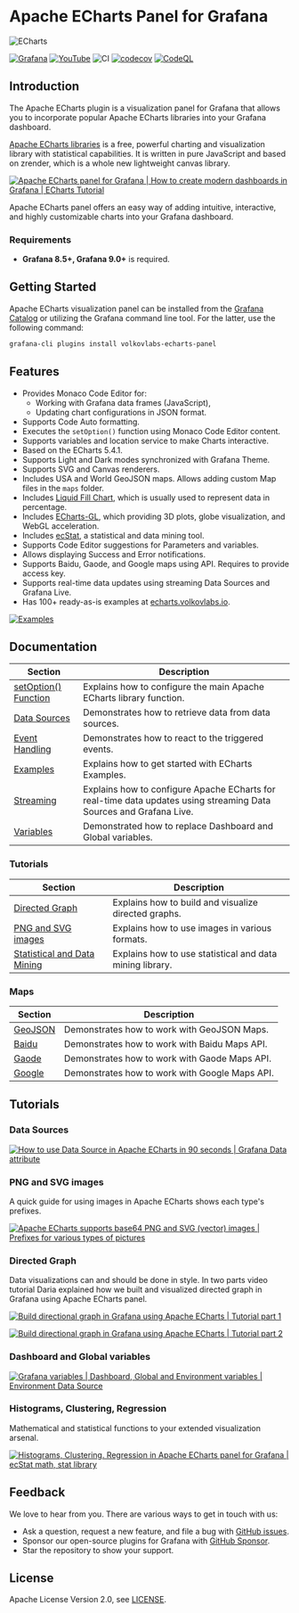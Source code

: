 # Apache ECharts Panel for Grafana

![ECharts](https://github.com/VolkovLabs/volkovlabs-echarts-panel/raw/main/src/img/dashboard.png)

[![Grafana](https://img.shields.io/badge/Grafana-9.3.6-orange)](https://www.grafana.com)
[![YouTube](https://img.shields.io/badge/YouTube-Playlist-red)](https://youtube.com/playlist?list=PLPow72ygztmQHGWFqksEf3LebUfhqBfFu)
![CI](https://github.com/volkovlabs/volkovlabs-echarts-panel/workflows/CI/badge.svg)
[![codecov](https://codecov.io/gh/VolkovLabs/volkovlabs-echarts-panel/branch/main/graph/badge.svg?token=0m6f0ktUar)](https://codecov.io/gh/VolkovLabs/volkovlabs-echarts-panel)
[![CodeQL](https://github.com/VolkovLabs/volkovlabs-echarts-panel/actions/workflows/codeql-analysis.yml/badge.svg)](https://github.com/VolkovLabs/volkovlabs-echarts-panel/actions/workflows/codeql-analysis.yml)

## Introduction

The Apache ECharts plugin is a visualization panel for Grafana that allows you to incorporate popular Apache ECharts libraries into your Grafana dashboard.

[Apache ECharts libraries](https://echarts.apache.org/en/index.html) is a free, powerful charting and visualization library with statistical capabilities. It is written in pure JavaScript and based on zrender, which is a whole new lightweight canvas library.

[![Apache ECharts panel for Grafana | How to create modern dashboards in Grafana | ECharts Tutorial](https://raw.githubusercontent.com/volkovlabs/volkovlabs-echarts-panel/main/img/video.png)](https://youtu.be/DxqCrBEmrQw)

Apache ECharts panel offers an easy way of adding intuitive, interactive, and highly customizable charts into your Grafana dashboard. 

### Requirements

- **Grafana 8.5+, Grafana 9.0+** is required.

## Getting Started

Apache ECharts visualization panel can be installed from the [Grafana Catalog](https://grafana.com/grafana/plugins/volkovlabs-echarts-panel/) or utilizing the Grafana command line tool. For the latter, use the following command:

```bash
grafana-cli plugins install volkovlabs-echarts-panel
```

## Features

- Provides Monaco Code Editor for:
  - Working with Grafana data frames (JavaScript),
  - Updating chart configurations in JSON format.
- Supports Code Auto formatting.
- Executes the `setOption()` function using Monaco Code Editor content.
- Supports variables and location service to make Charts interactive.
- Based on the ECharts 5.4.1.
- Supports Light and Dark modes synchronized with Grafana Theme.
- Supports SVG and Canvas renderers.
- Includes USA and World GeoJSON maps. Allows adding custom Map files in the `maps` folder.
- Includes [Liquid Fill Chart](https://github.com/ecomfe/echarts-liquidfill), which is usually used to represent data in percentage.
- Includes [ECharts-GL](https://github.com/ecomfe/echarts-gl), which providing 3D plots, globe visualization, and WebGL acceleration.
- Includes [ecStat](https://github.com/ecomfe/echarts-stat), a statistical and data mining tool.
- Supports Code Editor suggestions for Parameters and variables.
- Allows displaying Success and Error notifications.
- Supports Baidu, Gaode, and Google maps using API. Requires to provide access key.
- Supports real-time data updates using streaming Data Sources and Grafana Live.
- Has 100+ ready-as-is examples at [echarts.volkovlabs.io](https://echarts.volkovlabs.io).

[![Examples](https://github.com/VolkovLabs/volkovlabs-echarts-panel/raw/main/src/img/examples.png)](https://echarts.volkovlabs.io)

## Documentation

| Section                         | Description                                                                                                        |
| ------------------------------- | ------------------------------------------------------------------------------------------------------------------ |
| [setOption() Function](https://volkovlabs.io/plugins/volkovlabs-echarts-panel/options/) | Explains how to configure the main Apache ECharts library function.                                                |
| [Data Sources](https://volkovlabs.io/plugins/volkovlabs-echarts-panel/datasources/)     | Demonstrates how to retrieve data from data sources.                                                               |
| [Event Handling](https://volkovlabs.io/plugins/volkovlabs-echarts-panel/events/)        | Demonstrates how to react to the triggered events.                                                                 |
| [Examples](https://volkovlabs.io/plugins/volkovlabs-echarts-panel/examples/)            | Explains how to get started with ECharts Examples.                                                                 |
| [Streaming](https://volkovlabs.io/plugins/volkovlabs-echarts-panel/streaming/)          | Explains how to configure Apache ECharts for real-time data updates using streaming Data Sources and Grafana Live. |
| [Variables](https://volkovlabs.io/plugins/volkovlabs-echarts-panel/variables/)          | Demonstrated how to replace Dashboard and Global variables.                                                        |

### Tutorials

| Section                                         | Description                                              |
| ----------------------------------------------- | -------------------------------------------------------- |
| [Directed Graph](https://volkovlabs.io/plugins/volkovlabs-echarts-panel/tutorials/graph/)               | Explains how to build and visualize directed graphs.     |
| [PNG and SVG images](https://volkovlabs.io/plugins/volkovlabs-echarts-panel/tutorials/images/)          | Explains how to use images in various formats.           |
| [Statistical and Data Mining](https://volkovlabs.io/plugins/volkovlabs-echarts-panel/tutorials/ecstat/) | Explains how to use statistical and data mining library. |

### Maps

| Section                 | Description                                    |
| ----------------------- | ---------------------------------------------- |
| [GeoJSON](https://volkovlabs.io/plugins/volkovlabs-echarts-panel/maps/geojson/) | Demonstrates how to work with GeoJSON Maps.    |
| [Baidu](https://volkovlabs.io/plugins/volkovlabs-echarts-panel/maps/baidu/)     | Demonstrates how to work with Baidu Maps API.  |
| [Gaode](https://volkovlabs.io/plugins/volkovlabs-echarts-panel/maps/gaode/)     | Demonstrates how to work with Gaode Maps API.  |
| [Google](https://volkovlabs.io/plugins/volkovlabs-echarts-panel/maps/google/)   | Demonstrates how to work with Google Maps API. |

## Tutorials

### Data Sources

[![How to use Data Source in Apache ECharts in 90 seconds | Grafana Data attribute](https://raw.githubusercontent.com/volkovlabs/volkovlabs-echarts-panel/main/img/datasource.png)](https://youtu.be/K5YNMSIm9AM)

### PNG and SVG images

A quick guide for using images in Apache ECharts shows each type's prefixes.

[![Apache ECharts supports base64 PNG and SVG (vector) images | Prefixes for various types of pictures](https://raw.githubusercontent.com/volkovlabs/volkovlabs-echarts-panel/main/img/images.png)](https://youtu.be/ygFDhmbPU-Y)

### Directed Graph

Data visualizations can and should be done in style. In two parts video tutorial Daria explained how we built and visualized directed graph in Grafana using Apache ECharts panel.

[![Build directional graph in Grafana using Apache ECharts | Tutorial part 1](https://raw.githubusercontent.com/volkovlabs/volkovlabs-echarts-panel/main/img/tutorial1.png)](https://youtu.be/e3VHgpuzEF0)

[![Build directional graph in Grafana using Apache ECharts | Tutorial part 2](https://raw.githubusercontent.com/volkovlabs/volkovlabs-echarts-panel/main/img/tutorial2.png)](https://youtu.be/oM7XAVlsOio)

### Dashboard and Global variables

[![Grafana variables | Dashboard, Global and Environment variables | Environment Data Source](https://raw.githubusercontent.com/volkovlabs/volkovlabs-echarts-panel/main/img/variables.png)](https://youtu.be/sczRq2lI3e4)

### Histograms, Clustering, Regression

Mathematical and statistical functions to your extended visualization arsenal. 

[![Histograms, Clustering. Regression in Apache ECharts panel for Grafana | ecStat math, stat library](https://raw.githubusercontent.com/volkovlabs/volkovlabs-echarts-panel/main/img/ecstat.png)](https://youtu.be/qfDrAW8-Mh8)

## Feedback

We love to hear from you. There are various ways to get in touch with us:

- Ask a question, request a new feature, and file a bug with [GitHub issues](https://github.com/volkovlabs/volkovlabs-echarts-panel/issues/new/choose).
- Sponsor our open-source plugins for Grafana with [GitHub Sponsor](https://github.com/sponsors/VolkovLabs).
- Star the repository to show your support.

## License

Apache License Version 2.0, see [LICENSE](https://github.com/volkovlabs/volkovlabs-echarts-panel/blob/main/LICENSE).
